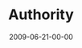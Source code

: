 ---
layout: message
category: message
series: "Roadmap For A Revolution"
title: "Authority"
date: 2009-06-21-00-00
message_id: 568
---